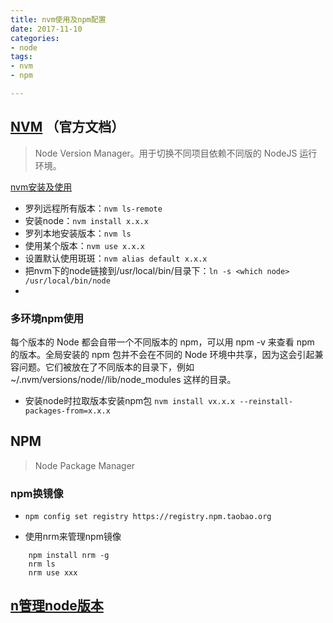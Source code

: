 ```yaml
---
title: nvm使用及npm配置
date: 2017-11-10
categories:
- node
tags:
- nvm
- npm

---
```


## [NVM](https://github.com/creationix/nvm) （官方文档）
> Node Version Manager。用于切换不同项目依赖不同版的 NodeJS 运行环境。

[nvm安装及使用](http://bubkoo.com/2017/01/08/quick-tip-multiple-versions-node-nvm/)

* 罗列远程所有版本：`nvm ls-remote`
* 安装node：`nvm install x.x.x`
* 罗列本地安装版本：`nvm ls`
* 使用某个版本：`nvm use x.x.x`
* 设置默认使用斑斑：`nvm alias default x.x.x`
* 把nvm下的node链接到/usr/local/bin/目录下：`ln -s <which node> /usr/local/bin/node`
* 

### 多环境npm使用
每个版本的 Node 都会自带一个不同版本的 npm，可以用 npm -v 来查看 npm 的版本。全局安装的 npm 包并不会在不同的 Node 环境中共享，因为这会引起兼容问题。它们被放在了不同版本的目录下，例如 ~/.nvm/versions/node/<version>/lib/node_modules</version> 这样的目录。

* 安装node时拉取版本安装npm包 `nvm install vx.x.x --reinstall-packages-from=x.x.x`

## NPM
> Node Package Manager

### npm换镜像
* `npm config set registry https://registry.npm.taobao.org`

* 使用nrm来管理npm镜像
```
    npm install nrm -g
    nrm ls
    nrm use xxx
```

## [n管理node版本](https://github.com/muwenzi/Program-Blog/issues/6)

